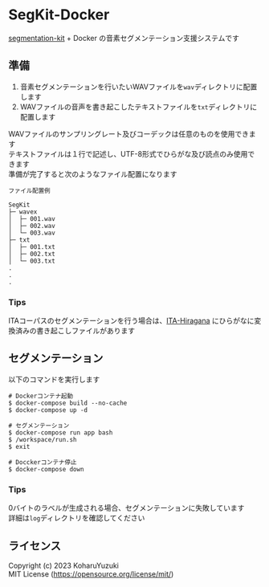 # SegKit-Docker
[segmentation-kit](https://github.com/julius-speech/segmentation-kit) + Docker の音素セグメンテーション支援システムです  

## 準備
1. 音素セグメンテーションを行いたいWAVファイルを`wav`ディレクトリに配置します
1. WAVファイルの音声を書き起こしたテキストファイルを`txt`ディレクトリに配置します

WAVファイルのサンプリングレート及びコーデックは任意のものを使用できます  
テキストファイルは１行で記述し、UTF-8形式でひらがな及び読点のみ使用できます  
準備が完了すると次のようなファイル配置になります  

```
ファイル配置例

SegKit
├─ wavex
│  ├─ 001.wav
│  ├─ 002.wav
│  └─ 003.wav
├─ txt
│  ├─ 001.txt
│  ├─ 002.txt
│  └─ 003.txt
.
.
.
```

### Tips
ITAコーパスのセグメンテーションを行う場合は、[ITA-Hiragana](https://github.com/KoharuYuzuki/ITA-Hiragana) にひらがなに変換済みの書き起こしファイルがあります  

## セグメンテーション
以下のコマンドを実行します  

```
# Dockerコンテナ起動
$ docker-compose build --no-cache
$ docker-compose up -d

# セグメンテーション
$ docker-compose run app bash
$ /workspace/run.sh
$ exit

# Docckerコンテナ停止
$ docker-compose down
```

### Tips
0バイトのラベルが生成される場合、セグメンテーションに失敗しています  
詳細は`log`ディレクトリを確認してください  

## ライセンス
Copyright (c) 2023 KoharuYuzuki  
MIT License (https://opensource.org/license/mit/)  
